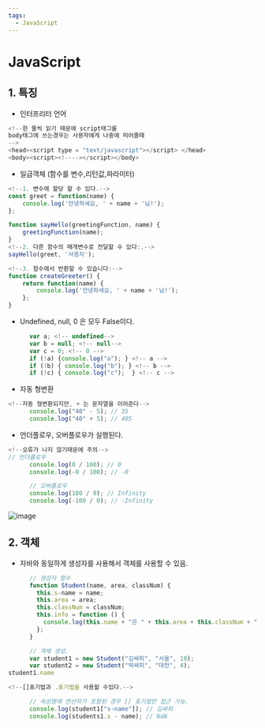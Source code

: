 ```yaml
---
tags:
  - JavaScript
---
```


# JavaScript

## 1. 특징

- 인터프리터 언어

```javascript
<!--한 줄씩 읽기 때문에 script태그를 
body태그에 쓰는경우는 사용자에게 나중에 띄어줄때
-->
<head><script type = "text/javascript"></script> </head>
<body><script><!----></script></body>
```

- 일급객체  (함수를 변수,리턴값,파라미터)

```javascript
<!--1. 변수에 할당 할 수 있다.-->
const greet = function(name) {
    console.log('안녕하세요, ' + name + '님!');
};

function sayHello(greetingFunction, name) {
    greetingFunction(name);
}
<!--2. 다른 함수의 매개변수로 전달할 수 있다:.-->
sayHello(greet, '사용자');

<!--3. 함수에서 반환할 수 있습니다:-->
function createGreeter() {
    return function(name) {
        console.log('안녕하세요, ' + name + '님!');
    };
}
```

- Undefined, null, 0 은 모두 False이다.

```javascript
      var a; <!-- undefined-->
      var b = null; <!-- null-->
      var c = 0; <!-- 0 -->
      if (!a) {console.log("a"); } <!-- a -->
      if (!b) { console.log("b"); } <!-- b -->
      if (!c) { console.log("c");  } <!-- c -->
```

- 자동 형변환

```javascript
<!--자동 형변환되지만, + 는 문자열을 이어준다-->
 	  console.log("40" - 5); // 35
      console.log("40" + 5); // 405
```

- 언더플로우, 오버플로우가 실행된다.

```javascript
<!--오류가 나지 않기때문에 주의-->      
// 언더플로우
      console.log(0 / 100); // 0
      console.log(-0 / 100); // -0

      // 오버플로우
      console.log(100 / 0); // Infinity
      console.log(-100 / 0); // -Infinity
```

![image](https://github.com/SeokJuGo/SeokJuGo/assets/116260619/c0b4dfdd-1937-4c0b-894a-6e8d8c01c107)

## 2. 객체

- 자바와 동일하게 생성자를 사용해서 객체를 사용할 수 있음.

```javascript
      // 생성자 함수
      function Student(name, area, classNum) {
        this.s-name = name;
        this.area = area;
        this.classNum = classNum;
        this.info = function () {
          console.log(this.name + "은 " + this.area + this.classNum + "반");
        };
      }

      // 객체 생성.
      var student1 = new Student("김싸피", "서울", 10);
      var student2 = new Student("박싸피", "대전", 4);
student1.name

<!--[]표기법과 .표기법을 사용할 수있다.-->

      // 속성명에 연산자가 포함된 경우 [] 표기법만 접근 가능.
      console.log(student1["s-name"]); // 김싸피
      console.log(students1.s - name); // NaN
```

